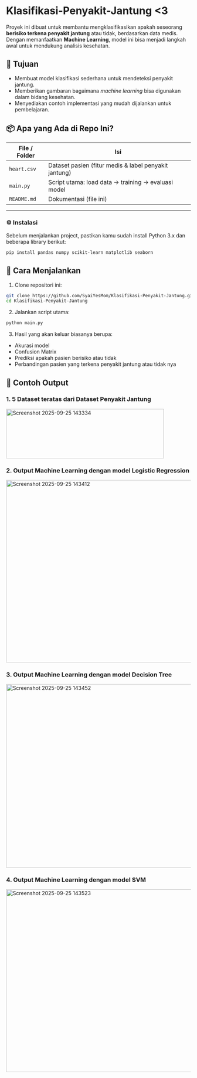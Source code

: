 # Klasifikasi-Penyakit-Jantung <3

Proyek ini dibuat untuk membantu mengklasifikasikan apakah seseorang **berisiko terkena penyakit jantung** atau tidak, berdasarkan data medis.  
Dengan memanfaatkan **Machine Learning**, model ini bisa menjadi langkah awal untuk mendukung analisis kesehatan.


## 🎯 Tujuan
- Membuat model klasifikasi sederhana untuk mendeteksi penyakit jantung.  
- Memberikan gambaran bagaimana *machine learning* bisa digunakan dalam bidang kesehatan.  
- Menyediakan contoh implementasi yang mudah dijalankan untuk pembelajaran.


## 📦 Apa yang Ada di Repo Ini?

| File / Folder | Isi |
|---------------|-----|
| `heart.csv`   | Dataset pasien (fitur medis & label penyakit jantung) |
| `main.py`     | Script utama: load data → training → evaluasi model |
| `README.md`   | Dokumentasi (file ini) |

---


### ⚙️ Instalasi
Sebelum menjalankan project, pastikan kamu sudah install Python 3.x dan beberapa library berikut:


```bash
pip install pandas numpy scikit-learn matplotlib seaborn
```

## 🚀 Cara Menjalankan
1. Clone repositori ini:

```bash
git clone https://github.com/SyaiYesMom/Klasifikasi-Penyakit-Jantung.git
cd Klasifikasi-Penyakit-Jantung
```

2. Jalankan script utama:

```bash
python main.py
```

3. Hasil yang akan keluar biasanya berupa:
- Akurasi model
- Confusion Matrix
- Prediksi apakah pasien berisiko atau tidak
- Perbandingan pasien yang terkena penyakit jantung atau tidak nya

## 🧪 Contoh Output
### 1. 5 Dataset teratas dari Dataset Penyakit Jantung

<img width="430" height="135" alt="Screenshot 2025-09-25 143334" src="https://github.com/user-attachments/assets/3074b605-7467-4b5c-8032-15e27dfb47b4" />

### 2. Output Machine Learning dengan model Logistic Regression

<img width="872" height="498" alt="Screenshot 2025-09-25 143412" src="https://github.com/user-attachments/assets/ddae7678-7e69-4415-b28d-5f8b4fedaae9" />

### 3. Output Machine Learning dengan model Decision Tree
<img width="872.5" height="500.5" alt="Screenshot 2025-09-25 143452" src="https://github.com/user-attachments/assets/d9483366-09f4-4f29-b13d-f23f6a86f65d" />

### 4. Output Machine Learning dengan model SVM

<img width="874" height="498.5" alt="Screenshot 2025-09-25 143523" src="https://github.com/user-attachments/assets/b326be43-03e8-4674-8be5-ec241650a2c7" />
